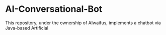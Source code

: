# AI-Conversational-Bot
This repository, under the ownership of AIwaifus, implements a chatbot via Java-based Artificial 
